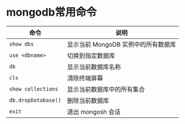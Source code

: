 # mongodb常用命令



| 命令                | 说明                                |
| ------------------- | ----------------------------------- |
| `show dbs`          | 显示当前 MongoDB 实例中的所有数据库 |
| `use <dbname>`      | 切换到指定数据库                    |
| `db`                | 显示当前数据库名称                  |
| `cls`               | 清除终端屏幕                        |
| `show collections`  | 显示当前数据库中的所有集合          |
| `db.dropDatabase()` | 删除当前数据库                      |
| `exit`              | 退出 mongosh 会话                   |



